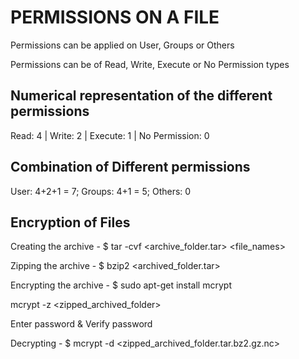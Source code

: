 # PERMISSIONS ON A FILE
Permissions can be applied on User, Groups or Others

Permissions can be of Read, Write, Execute or No Permission types

## Numerical representation of the different permissions
Read: 4 | Write: 2 | Execute: 1 | No Permission: 0

## Combination of Different permissions
User: 4+2+1 = 7; Groups: 4+1 = 5; Others: 0

## Encryption of Files
Creating the archive - $ tar -cvf <archive_folder.tar> <file_names>

Zipping the archive - $ bzip2 <archived_folder.tar>

Encrypting the archive - $ sudo apt-get install mcrypt

mcrypt -z <zipped_archived_folder>

Enter password & Verify password

Decrypting - $ mcrypt -d <zipped_archived_folder.tar.bz2.gz.nc>
